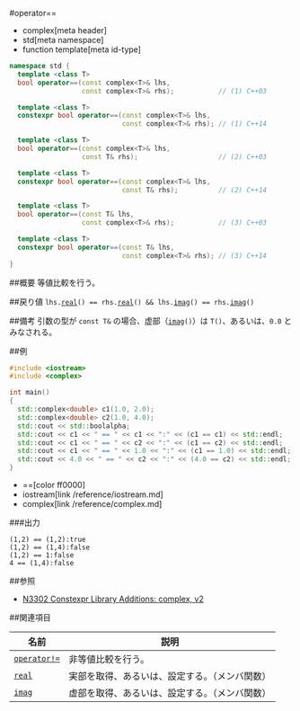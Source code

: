 #operator==
* complex[meta header]
* std[meta namespace]
* function template[meta id-type]

```cpp
namespace std {
  template <class T>
  bool operator==(const complex<T>& lhs,
                  const complex<T>& rhs);           // (1) C++03

  template <class T>
  constexpr bool operator==(const complex<T>& lhs,
                            const complex<T>& rhs); // (1) C++14

  template <class T>
  bool operator==(const complex<T>& lhs,
                  const T& rhs);                    // (2) C++03

  template <class T>
  constexpr bool operator==(const complex<T>& lhs,
                            const T& rhs);          // (2) C++14

  template <class T>
  bool operator==(const T& lhs,
                  const complex<T>& rhs);           // (3) C++03

  template <class T>
  constexpr bool operator==(const T& lhs,
                            const complex<T>& rhs); // (3) C++14
}
```

##概要
等値比較を行う。


##戻り値
`lhs.`[`real`](complex/real.md)`() == rhs.`[`real`](complex/real.md)`() && lhs.`[`imag`](complex/imag.md)`() == rhs.`[`imag`](complex/imag.md)`()`


##備考
引数の型が `const T&` の場合、虚部（[`imag`](imag.md)`()`）は `T()`、あるいは、`0.0` とみなされる。


##例
```cpp
#include <iostream>
#include <complex>

int main()
{
  std::complex<double> c1(1.0, 2.0);
  std::complex<double> c2(1.0, 4.0);
  std::cout << std::boolalpha;
  std::cout << c1 << " == " << c1 << ":" << (c1 == c1) << std::endl;
  std::cout << c1 << " == " << c2 << ":" << (c1 == c2) << std::endl;
  std::cout << c1 << " == " << 1.0 << ":" << (c1 == 1.0) << std::endl;
  std::cout << 4.0 << " == " << c2 << ":" << (4.0 == c2) << std::endl;
}
```
* ==[color ff0000]
* iostream[link /reference/iostream.md]
* complex[link /reference/complex.md]

###出力
```
(1,2) == (1,2):true
(1,2) == (1,4):false
(1,2) == 1:false
4 == (1,4):false
```

##参照
- [N3302 Constexpr Library Additions: complex, v2](http://www.open-std.org/jtc1/sc22/wg21/docs/papers/2011/n3302.html)


##関連項目

| 名前                            | 説明                                           |
|---------------------------------|------------------------------------------------|
| [`operator!=`](op_not_equal.md) | 非等値比較を行う。                             |
| [`real`](complex/real.md)       | 実部を取得、あるいは、設定する。（メンバ関数） |
| [`imag`](complex/imag.md)       | 虚部を取得、あるいは、設定する。（メンバ関数） |

